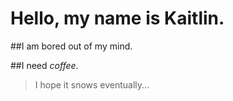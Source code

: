 # Hello, my name is Kaitlin.

##I am bored out of my mind.

##I need *coffee*.

>I hope it snows eventually...
